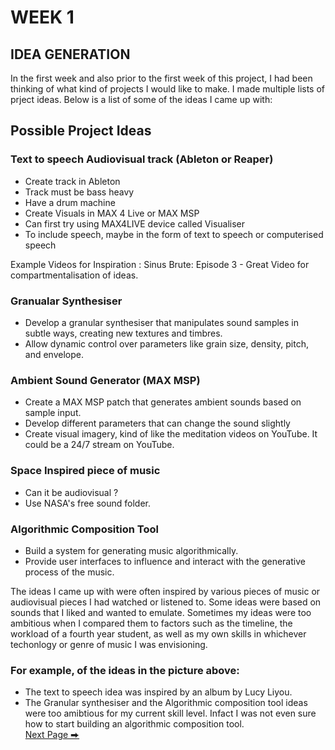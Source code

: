# WEEK 1
## IDEA GENERATION 
 
In the first week and also prior to the first week of this project, I had been thinking of what kind of projects I would like to make. I made multiple lists of prject ideas. 
Below is a list of some of the ideas I came up with: 

## Possible Project Ideas

### Text to speech Audiovisual track (Ableton or Reaper) 
- Create track in Ableton
- Track must be bass heavy
- Have a drum machine
- Create Visuals in MAX 4 Live or MAX MSP
- Can first try using MAX4LIVE device called Visualiser
- To include speech, maybe in the form of text to speech or computerised speech

Example Videos for Inspiration : Sinus Brute: Episode 3 - Great Video for compartmentalisation of ideas.

### Granualar Synthesiser 
- Develop a granular synthesiser that manipulates sound samples in subtle ways, creating new textures and timbres.
- Allow dynamic control over parameters like grain size, density, pitch, and envelope.

### Ambient Sound Generator (MAX MSP)
- Create a MAX MSP patch that generates ambient sounds based on sample input. 
- Develop different parameters that can change the sound slightly 
- Create visual imagery, kind of like the meditation videos on YouTube. It could be a 24/7 stream on YouTube.

### Space Inspired piece of music 
- Can it be audiovisual ?
- Use NASA's free sound folder.

### Algorithmic Composition Tool 
- Build a system for generating music algorithmically. 
- Provide user interfaces to influence and interact with the generative process of the music. 


The ideas I came up with were often inspired by various pieces of music or audiovisual pieces I had watched or listened to. Some ideas were based on sounds that I liked and wanted to emulate. 
Sometimes my ideas were too ambitious when I compared them to factors such as the timeline, the workload of a fourth year student, as well as my own skills in whichever techonlogy or genre of music I was envisioning. 

### For example, of the ideas in the picture above: 
- The text to speech idea was inspired by an album by Lucy Liyou.
- The Granular synthesiser and the Algorithmic composition tool ideas were too amibtious for my current skill level. Infact I was not even sure how to start building an algorithmic composition tool.  
  [Next Page ⮕](https://2504822k.github.io/mysonicartsdocumentation.io/Week2.html) 
